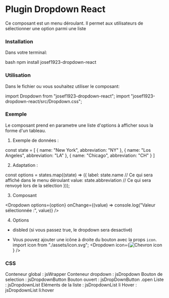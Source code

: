 # Plugin Dropdown React

Ce composant est un menu déroulant.
Il permet aux utilisateurs de sélectionner une option parmi une liste

### Installation ###

Dans votre terminal:

bash
npm install josef1923-dropdown-react

### Utilisation ###

Dans le fichier ou vous souhaitez utiliser le composant:

import Dropdown from "josef1923-dropdown-react";
import "josef1923-dropdown-react/src/Dropdown.css";


### Exemple ###

Le composant prend en parametre une liste d'options à afficher sous la forme d'un tableau.

1. Exemple de données :

const state = [
  { name: "New York", abbreviation: "NY" },
  { name: "Los Angeles", abbreviation: "LA" },
  { name: "Chicago", abbreviation: "CH" }
]

2. Adaptation :

const options = states.map((state) => ({
  label: state.name               // Ce qui sera affiché dans le menu déroulant
  value: state.abbreviation       // Ce qui sera renvoyé lors de la sélection
}));

3. Composant 

<Dropdown 
options={option} 
onChange={(value) =>  console.log("Valeur sélectionnée :", value)}
/>

4. Options

  - disbled (si vous passez true, le dropdown sera desactivé)
  <Dropdown options={options} disabled={true} />

  - Vous pouvez ajouter une icône à droite du bouton avec la props `icon`.
  import icon from "./assets/icon.svg";
<Dropdown
  icon={<img src={icon} alt="Chevron icon" />}
/>


### CSS ###

Conteneur global : jsWrapper
Conteneur dropdown : jsDropdown
Bouton de selection : jsDropdownButton
Bouton ouvert : jsDropDownButton .open
Liste : jsDropdownList
Eléments de la liste : jsDropdownList li
Hover : jsDropdownList li:hover
